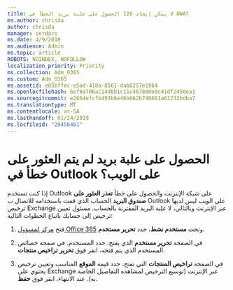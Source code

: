 ```yaml
---
title: لا يمكن إيجاد 126 الحصول على علبة بريد الخطأ في OWA؟
ms.author: chrisda
author: chrisda
manager: serdars
ms.date: 4/9/2018
ms.audience: Admin
ms.topic: article
ROBOTS: NOINDEX, NOFOLLOW
localization_priority: Priority
ms.collection: Adm_O365
ms.custom: Adm_O365
ms.assetid: e85bffec-e5ad-418a-8561-dab6257e1864
ms.openlocfilehash: 6ef8a706ac14d6b1c11c467800e0c41df2450ea1
ms.sourcegitcommit: e2864efcfb493b6e46b662b746661a61232bdba7
ms.translationtype: MT
ms.contentlocale: ar-SA
ms.lasthandoff: 01/24/2019
ms.locfileid: "29456461"
---
```

# <a name="getting-a-mailbox-not-found-error-in-outlook-on-the-web"></a>الحصول على علبة بريد لم يتم العثور على خطأ في Outlook على الويب؟

إذا كنت تستخدم Outlook على شبكة الإنترنت والحصول على خطأ **تعذر العثور على صندوق البريد** الحساب الذي قمت باستخدامه للاتصال ب Outlook على الويب ليس لديها ترخيص Exchange عبر الإنترنت وبالتالي، لا علبة البريد المقترنة بالحساب. مسئول تعيين ترخيص إلى حسابك باتباع الخطوات التالية: 
  
1. فتح [مركز لمسؤول Office 365](https://portal.office.com/adminportal/home#/homepage) وتحت **مستخدم نشط**، حدد **تحرير مستخدم**.
    
2. في الصفحة **تحرير مستخدم** الذي يفتح، حدد المستخدم. في صفحة خصائص المستخدم الذي يتم فتحه، انقر فوق **تحرير** **تراخيص منتجات**.
    
3. في الصفحة **تراخيص المنتجات** التي تفتح، حدد قيمة **الموقع** المناسب وتعيين ترخيص يحتوي على Exchange عبر الإنترنت (توسيع الترخيص لمشاهدة التفاصيل الخاصة به). عند الانتهاء، انقر فوق **حفظ**.
    

